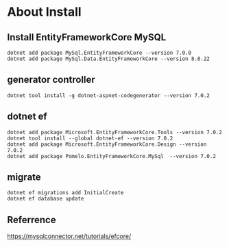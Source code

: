 # About Install
## Install EntityFrameworkCore MySQL
```
dotnet add package MySql.EntityFrameworkCore --version 7.0.0
dotnet add package MySql.Data.EntityFrameworkCore --version 8.0.22
```

## generator controller
```
dotnet tool install -g dotnet-aspnet-codegenerator --version 7.0.2
```

## dotnet ef
```
dotnet add package Microsoft.EntityFrameworkCore.Tools --version 7.0.2
dotnet tool install --global dotnet-ef --version 7.0.2
dotnet add package Microsoft.EntityFrameworkCore.Design --version 7.0.2
dotnet add package Pomelo.EntityFrameworkCore.MySql  --version 7.0.2
```

## migrate
```
dotnet ef migrations add InitialCreate
dotnet ef database update
```



## Referrence
https://mysqlconnector.net/tutorials/efcore/
